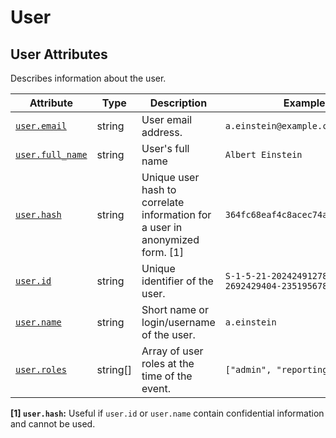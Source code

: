 <!-- NOTE: THIS FILE IS AUTOGENERATED. DO NOT EDIT BY HAND. -->
<!-- see templates/registry/markdown/attribute_namespace.md.j2 -->

# User

## User Attributes

Describes information about the user.

| Attribute | Type | Description | Examples | Stability |
|---|---|---|---|---|
| <a id="user-email" href="#user-email">`user.email`</a> | string | User email address. | `a.einstein@example.com` | ![Experimental](https://img.shields.io/badge/-experimental-blue) |
| <a id="user-full-name" href="#user-full-name">`user.full_name`</a> | string | User's full name | `Albert Einstein` | ![Experimental](https://img.shields.io/badge/-experimental-blue) |
| <a id="user-hash" href="#user-hash">`user.hash`</a> | string | Unique user hash to correlate information for a user in anonymized form. [1] | `364fc68eaf4c8acec74a4e52d7d1feaa` | ![Experimental](https://img.shields.io/badge/-experimental-blue) |
| <a id="user-id" href="#user-id">`user.id`</a> | string | Unique identifier of the user. | `S-1-5-21-202424912787-2692429404-2351956786-1000` | ![Experimental](https://img.shields.io/badge/-experimental-blue) |
| <a id="user-name" href="#user-name">`user.name`</a> | string | Short name or login/username of the user. | `a.einstein` | ![Experimental](https://img.shields.io/badge/-experimental-blue) |
| <a id="user-roles" href="#user-roles">`user.roles`</a> | string[] | Array of user roles at the time of the event. | `["admin", "reporting_user"]` | ![Experimental](https://img.shields.io/badge/-experimental-blue) |

**[1] `user.hash`:** Useful if `user.id` or `user.name` contain confidential information and cannot be used.

